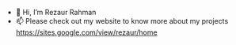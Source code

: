- 👋 Hi, I’m Rezaur Rahman
- 📫 Please check out my website to know more about my projects https://sites.google.com/view/rezaur/home

<!---
randr2019/randr2019 is a ✨ special ✨ repository because its `README.md` (this file) appears on your GitHub profile.
You can click the Preview link to take a look at your changes.
--->
